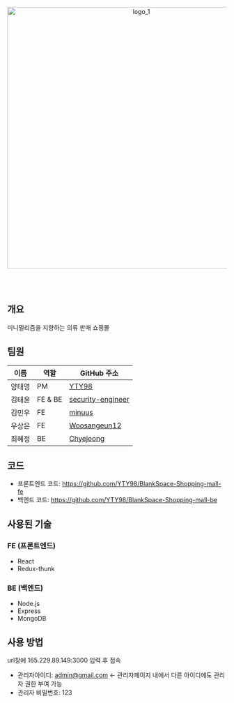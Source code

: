 <div align="center">
 

  <br><br>

<img src="https://github.com/user-attachments/assets/b058b929-9ee1-4e5e-b249-8dd959db772b" alt="logo_1" style="width:600px; height:auto;">




  <br><br>
</div>

## 개요

미니멀리즘을 지향하는 의류 판매 쇼핑몰

## 팀원

| 이름       | 역할      | GitHub 주소                              |
|------------|-----------|-------------------------------------------|
| 양태영    | PM   | [YTY98](https://github.com/YTY98)  |
| 김태윤    | FE & BE   | [security-engineer](https://github.com/security-engineer) |
| 김민우    | FE        | [minuus](https://github.com/minuus) |
| 우상은    | FE        | [Woosangeun12](https://github.com/Woosangeun12) |
| 최혜정    | BE        | [Chyejeong](https://github.com/Chyejeong) |




## 코드
- 프론트엔드 코드: https://github.com/YTY98/BlankSpace-Shopping-mall-fe<br>  
- 백엔드 코드: https://github.com/YTY98/BlankSpace-Shopping-mall-be<br>  


## 사용된 기술

### FE (프론트엔드)
- React  
- Redux-thunk  

### BE (백엔드)
- Node.js  
- Express  
- MongoDB  


## 사용 방법


url창에 165.229.89.149:3000 입력 후 접속  

- 관리자아이디: admin@gmail.com <- 관리자페이지 내에서 다른 아이디에도 관리자 권한 부여 가능
- 관리자 비밀번호: 123

